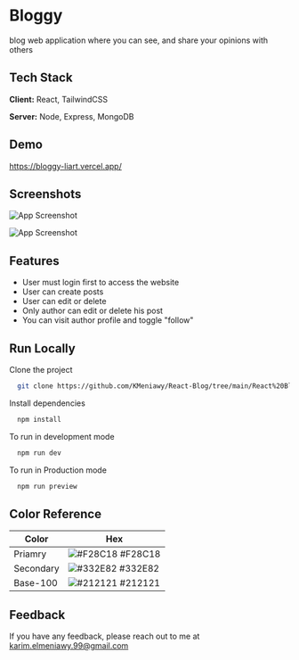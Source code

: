 
# Bloggy

blog web application where you can see, and share your opinions with others


## Tech Stack

**Client:** React, TailwindCSS

**Server:** Node, Express, MongoDB


## Demo

https://bloggy-liart.vercel.app/



## Screenshots

![App Screenshot](https://ik.imagekit.io/0gnwjf9dd/WhatsApp_Image_2023-04-08_at_12.41.28_PM.jpeg?updatedAt=1680950502974)

![App Screenshot](https://ik.imagekit.io/0gnwjf9dd/WhatsApp_Image_2023-04-08_at_12.44.14_PM.jpeg?updatedAt=1680950666113)

## Features

- User must login first to access the website
- User can create posts
- User can edit or delete
- Only author can edit or delete his post
- You can visit author profile and toggle "follow"


## Run Locally

Clone the project

```bash
  git clone https://github.com/KMeniawy/React-Blog/tree/main/React%20Blog
```

Install dependencies

```bash
  npm install
```

To run in development mode

```bash
  npm run dev
```

To run in Production mode

```bash
  npm run preview
```

## Color Reference

| Color             | Hex                                                                |
| ----------------- | ------------------------------------------------------------------ |
| Priamry | ![#F28C18](https://via.placeholder.com/10/F28C18?text=+) #F28C18 |
| Secondary | ![#332E82](https://via.placeholder.com/10/332E82?text=+) #332E82 |
| Base-100 | ![#212121](https://via.placeholder.com/10/212121?text=+) #212121 

## Feedback

If you have any feedback, please reach out to me at karim.elmeniawy.99@gmail.com


